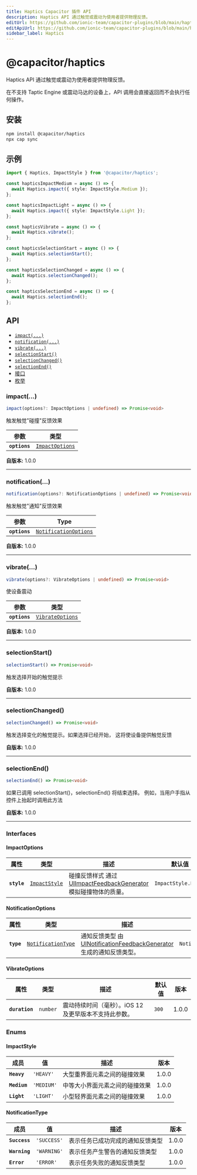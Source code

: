 ```yaml
---
title: Haptics Capacitor 插件 API
description: Haptics API 通过触觉或震动为使用者提供物理反馈。
editUrl: https://github.com/ionic-team/capacitor-plugins/blob/main/haptics/README.md
editApiUrl: https://github.com/ionic-team/capacitor-plugins/blob/main/haptics/src/definitions.ts
sidebar_label: Haptics
---
```


# @capacitor/haptics

Haptics API 通过触觉或震动为使用者提供物理反馈。

在不支持 Taptic Engine 或震动马达的设备上，API 调用会直接返回而不会执行任何操作。

## 安装

```bash
npm install @capacitor/haptics
npx cap sync
```

## 示例

```typescript
import { Haptics, ImpactStyle } from '@capacitor/haptics';

const hapticsImpactMedium = async () => {
  await Haptics.impact({ style: ImpactStyle.Medium });
};

const hapticsImpactLight = async () => {
  await Haptics.impact({ style: ImpactStyle.Light });
};

const hapticsVibrate = async () => {
  await Haptics.vibrate();
};

const hapticsSelectionStart = async () => {
  await Haptics.selectionStart();
};

const hapticsSelectionChanged = async () => {
  await Haptics.selectionChanged();
};

const hapticsSelectionEnd = async () => {
  await Haptics.selectionEnd();
};
```

## API

<docgen-index>

- [`impact(...)`](#impact)
- [`notification(...)`](#notification)
- [`vibrate(...)`](#vibrate)
- [`selectionStart()`](#selectionstart)
- [`selectionChanged()`](#selectionchanged)
- [`selectionEnd()`](#selectionend)
- [接口](#interfaces)
- [枚举](#enums)

</docgen-index>

<docgen-api>

### impact(...)

```typescript
impact(options?: ImpactOptions | undefined) => Promise<void>
```

触发触觉"碰撞"反馈效果

| 参数          | 类型                                                    |
| ------------- | ------------------------------------------------------- |
| **`options`** | <code><a href="#impactoptions">ImpactOptions</a></code> |

**自版本:** 1.0.0

---

### notification(...)

```typescript
notification(options?: NotificationOptions | undefined) => Promise<void>
```

触发触觉"通知"反馈效果

| 参数          | Type                                                                |
| ------------- | ------------------------------------------------------------------- |
| **`options`** | <code><a href="#notificationoptions">NotificationOptions</a></code> |

**自版本:** 1.0.0

---

### vibrate(...)

```typescript
vibrate(options?: VibrateOptions | undefined) => Promise<void>
```

使设备震动

| 参数          | 类型                                                      |
| ------------- | --------------------------------------------------------- |
| **`options`** | <code><a href="#vibrateoptions">VibrateOptions</a></code> |

**自版本:** 1.0.0

---

### selectionStart()

```typescript
selectionStart() => Promise<void>
```

触发选择开始的触觉提示

**自版本:** 1.0.0

---

### selectionChanged()

```typescript
selectionChanged() => Promise<void>
```

触发选择变化的触觉提示。如果选择已经开始，
这将使设备提供触觉反馈

**自版本:** 1.0.0

---

### selectionEnd()

```typescript
selectionEnd() => Promise<void>
```

如果已调用 selectionStart()，selectionEnd() 将结束选择。
例如，当用户手指从控件上抬起时调用此方法

**自版本:** 1.0.0

---

### Interfaces

#### ImpactOptions

| 属性        | 类型                                                | 描述                                                                                                                                      | 默认值                         | 版本  |
| ----------- | --------------------------------------------------- | ----------------------------------------------------------------------------------------------------------------------------------------- | ------------------------------ | ----- |
| **`style`** | <code><a href="#impactstyle">ImpactStyle</a></code> | 碰撞反馈样式 通过 [UIImpactFeedbackGenerator](https://developer.apple.com/documentation/uikit/uiimpactfeedbackstyle) 模拟碰撞物体的质量。 | <code>ImpactStyle.Heavy</code> | 1.0.0 |

#### NotificationOptions

| 属性       | 类型                                                          | 描述                                                                                                                                               | 默认值                                | 版本    |
| ---------- | ------------------------------------------------------------- | -------------------------------------------------------------------------------------------------------------------------------------------------- | ------------------------------------- | ------- |
| **`type`** | <code><a href="#notificationtype">NotificationType</a></code> | 通知反馈类型 由 [UINotificationFeedbackGenerator](https://developer.apple.com/documentation/uikit/uinotificationfeedbacktype) 生成的通知反馈类型。 | <code>NotificationType.SUCCESS</code> | 1astom0 |

#### VibrateOptions

| 属性           | 类型                | 描述                                                  | 默认值           | 版本  |
| -------------- | ------------------- | ----------------------------------------------------- | ---------------- | ----- |
| **`duration`** | <code>number</code> | 震动持续时间（毫秒）。iOS 12 及更早版本不支持此参数。 | <code>300</code> | 1.0.0 |

### Enums

#### ImpactStyle

| 成员         | 值                    | 描述                           | 版本  |
| ------------ | --------------------- | ------------------------------ | ----- |
| **`Heavy`**  | <code>'HEAVY'</code>  | 大型重界面元素之间的碰撞效果   | 1.0.0 |
| **`Medium`** | <code>'MEDIUM'</code> | 中等大小界面元素之间的碰撞效果 | 1.0.0 |
| **`Light`**  | <code>'LIGHT'</code>  | 小型轻界面元素之间的碰撞效果   | 1.0.0 |

#### NotificationType

| 成员          | 值                     | 描述                             | 版本  |
| ------------- | ---------------------- | -------------------------------- | ----- |
| **`Success`** | <code>'SUCCESS'</code> | 表示任务已成功完成的通知反馈类型 | 1.0.0 |
| **`Warning`** | <code>'WARNING'</code> | 表示任务产生警告的通知反馈类型   | 1.0.0 |
| **`Error`**   | <code>'ERROR'</code>   | 表示任务失败的通知反馈类型       | 1.0.0 |

</docgen-api>
